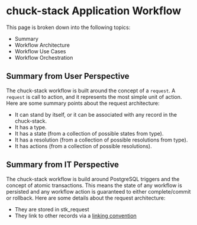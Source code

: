 # chuck-stack Application Workflow

This page is broken down into the following topics:

- Summary
- Workflow Architecture
- Workflow Use Cases
- Workflow Orchestration

## Summary from User Perspective

The chuck-stack workflow is built around the concept of a `request`. A `request` is call to action, and it represents the most simple unit of action. Here are some summary points about the request architecture:

- It can stand by itself, or it can be associated with any record in the chuck-stack.
- It has a type.
- It has a state (from a collection of possible states from type).
- It has a resolution (from a collection of possible resolutions from type).
- It has actions (from a collection of possible resolutions).

## Summary from IT Perspective
The chuck-stack workflow is build around PostgreSQL triggers and the concept of atomic transactions. This means the state of any workflow is persisted and any workflow action is guaranteed to either complete/commit or rollback. Here are some details about the request architecture:

- They are stored in stk_request
- They link to other records via a [linking convention](./postgres-convention/table-record-convention.md)

